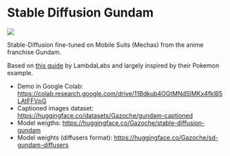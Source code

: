# Stable Diffusion Gundam

<img src="examples.png">

Stable-Diffusion fine-tuned on Mobile Suits (Mechas) from the anime franchise Gundam.

Based on [this guide](https://github.com/LambdaLabsML/examples/tree/main/stable-diffusion-finetuning) by LambdaLabs and largely inspired by their Pokemon example.

* Demo in Google Colab: https://colab.research.google.com/drive/11Bdkub4OGtMNdSlMKx4fklB5LAtFFVpG
* Captioned images dataset: https://huggingface.co/datasets/Gazoche/gundam-captioned
* Model weigths: https://huggingface.co/Gazoche/stable-diffusion-gundam
* Model weights (diffusers format): https://huggingface.co/Gazoche/sd-gundam-diffusers
